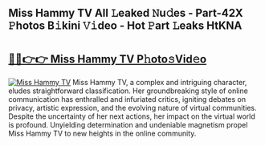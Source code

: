 ## Miss Hammy TV All 𝙻eaked 𝙽u𝚍es - Part-42X 𝙿hotos B𝚒kini 𝚅𝚒deo - Hot 𝙿art 𝙻eaks HtKNA

# <h2><a href="http://ld3el6.urlbe.top/?page=Miss+Hammy+TV">🔗🔗👉👉 Miss Hammy TV P𝚑oto𝚜Vid𝚎o</a></h2>

[![Miss Hammy TV](https://i.imgur.com/eBuTRDB.gif)](http://ld3el6.urlbe.top/?page=Miss+Hammy+TV)
Miss Hammy TV, a complex and intriguing character, eludes straightforward classification. Her groundbreaking style of online communication has enthralled and infuriated critics, igniting debates on privacy, artistic expression, and the evolving nature of virtual communities. Despite the uncertainty of her next actions, her impact on the virtual world is profound. Unyielding determination and undeniable magnetism propel Miss Hammy TV to new heights in the online community.
